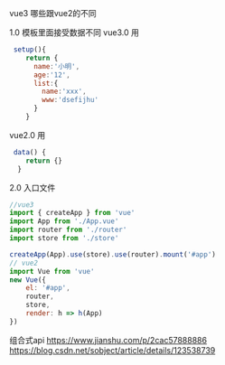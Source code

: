 vue3 哪些跟vue2的不同

1.0 模板里面接受数据不同
vue3.0 用
```js
 setup(){
    return {
      name:'小明',
      age:'12',
      list:{
        name:'xxx',
        www:'dsefijhu'
      }
    }
```
vue2.0 用
```js
 data() {
    return {}
  }
```
2.0 入口文件
```js
//vue3
import { createApp } from 'vue'
import App from './App.vue'
import router from './router'
import store from './store'

createApp(App).use(store).use(router).mount('#app')
// vue2
import Vue from 'vue'
new Vue({
    el: '#app',
    router,
    store,
    render: h => h(App)
})
```

组合式api
https://www.jianshu.com/p/2cac57888886
https://blog.csdn.net/sobject/article/details/123538739


